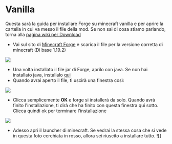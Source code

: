 # Vanilla
Questa sarà la guida per installare Forge su minecraft vanilla e per aprire la cartella in cui va messo il file della mod.
Se non sai di cosa stiamo parlando, torna alla [pagina wiki per Download](https://github.com/LIUKRAST/HemeraldProjectsCommunity/blob/main/wiki/introduzione/Download.md)

- Vai sul sito di [Minecraft Forge](https://files.minecraftforge.net/net/minecraftforge/forge/) e scarica il file per la versione corretta di minecraft (Di base 1.19.2)

![](https://github.com/LIUKRAST/HemeraldProjectsCommunity/blob/main/assets/hemerald/textures/wiki/introduzione/loader/Vanilla/1.png?raw=true)

- Una volta installato il file jar di Forge, aprilo con java. Se non hai installato java, installalo [qui](https://github.com/LIUKRAST/HemeraldProjectsCommunity/blob/main/wiki/introduzione/Java.md)
- Quando avrai aperto il file, ti uscirà una finestra così:

![](https://github.com/LIUKRAST/HemeraldProjectsCommunity/blob/main/assets/hemerald/textures/wiki/introduzione/loader/Vanilla/2.png?raw=true)

- Clicca semplicemente **OK** e forge si installerà da solo. Quando avrà finito l'installazione, ti dirà che ha finito con questa finestra qui sotto. Clicca quindi ok per terminare l'installazione

![](https://github.com/LIUKRAST/HemeraldProjectsCommunity/blob/main/assets/hemerald/textures/wiki/introduzione/loader/Vanilla/3.png?raw=true)

- Adesso apri il launcher di minecraft. Se vedrai la stessa cosa che si vede in questa foto cerchiata in rosso, allora sei riuscito a installare tutto.
![]